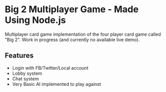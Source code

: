 # Big 2 Multiplayer Game - Made Using Node.js
Multiplayer card game implementation of the four player card game called "Big 2". Work in progress (and currently no available live demo).

## Features
* Login with FB/Twitter/Local account
* Lobby system
* Chat system
* Very Basic AI implemented to play against
